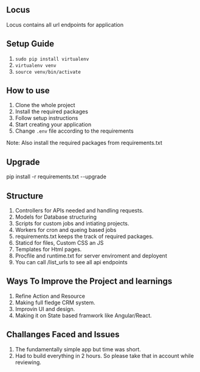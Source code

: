 ## Locus
Locus contains all url endpoints for application

## Setup Guide

1. `sudo pip install virtualenv`
2. `virtualenv venv`
3. `source venv/bin/activate`

## How to use

1. Clone the whole project
2. Install the required packages
3. Follow setup instructions
4. Start creating your application
5. Change `.env` file according to the requirements


Note: Also install the required packages from requirements.txt

## Upgrade
pip install -r requirements.txt --upgrade

## Structure

1. Controllers for APIs needed and handling requests.
2. Models for Database structuring
3. Scripts for custom jobs and intiating projects.
4. Workers for cron and queing based jobs
5. requirements.txt keeps the track of required packages.
6. Staticd for files, Custom CSS an JS
7. Templates for Html pages.
8. Procfile and runtime.txt for server enviroment and deployent
9. You can call /list_urls to see all api endpoints


## Ways To Improve the Project and learnings

1. Refine Action and Resource
2. Making full fledge CRM system.
3. Improvin UI and design.
4. Making it on State based framwork like Angular/React.

## Challanges Faced and Issues

1. The fundamentally simple app but time was short.
2. Had to build everything in 2 hours. So please take that in account while reviewing.